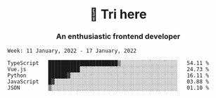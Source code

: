 <h1 align="center">👋 Tri here</h1>
<h3 align="center">An enthusiastic frontend developer</h3>

<!--START_SECTION:waka-->
```text
Week: 11 January, 2022 - 17 January, 2022

TypeScript   ██████████████████████▒░░░░░░░░░░░░░░░░░░   54.11 % 
Vue.js       ██████████░░░░░░░░░░░░░░░░░░░░░░░░░░░░░░░   24.73 % 
Python       ██████▓░░░░░░░░░░░░░░░░░░░░░░░░░░░░░░░░░░   16.11 % 
JavaScript   █▓░░░░░░░░░░░░░░░░░░░░░░░░░░░░░░░░░░░░░░░   03.88 % 
JSON         ▒░░░░░░░░░░░░░░░░░░░░░░░░░░░░░░░░░░░░░░░░   01.10 % 
```
<!--END_SECTION:waka-->
